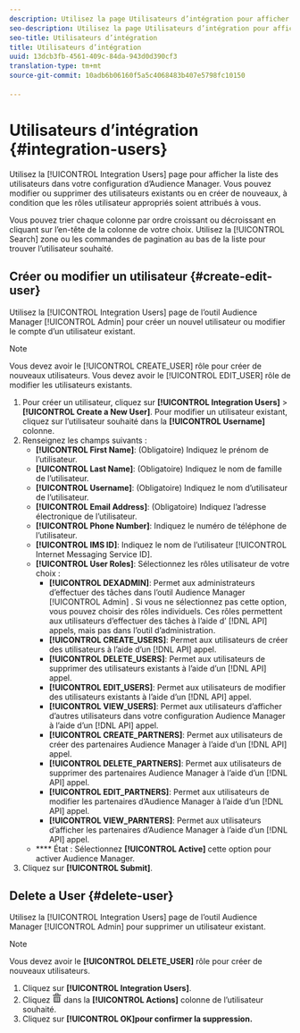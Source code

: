 ```yaml
---
description: Utilisez la page Utilisateurs d’intégration pour afficher la liste des utilisateurs dans votre configuration d’Audience Manager. Vous pouvez modifier ou supprimer des utilisateurs existants ou en créer de nouveaux, à condition que les rôles utilisateur appropriés soient attribués à vous.
seo-description: Utilisez la page Utilisateurs d’intégration pour afficher la liste des utilisateurs dans votre configuration d’Audience Manager. Vous pouvez modifier ou supprimer des utilisateurs existants ou en créer de nouveaux, à condition que les rôles utilisateur appropriés soient attribués à vous.
seo-title: Utilisateurs d’intégration
title: Utilisateurs d’intégration
uuid: 13dcb3fb-4561-409c-84da-943d0d390cf3
translation-type: tm+mt
source-git-commit: 10adb6b06160f5a5c4068483b407e5798fc10150

---
```



# Utilisateurs d’intégration {#integration-users}

Utilisez la [!UICONTROL Integration Users] page pour afficher la liste des utilisateurs dans votre configuration d’Audience Manager. Vous pouvez modifier ou supprimer des utilisateurs existants ou en créer de nouveaux, à condition que les rôles utilisateur appropriés soient attribués à vous.

<!-- c_integration_users.xml -->

Vous pouvez trier chaque colonne par ordre croissant ou décroissant en cliquant sur l’en-tête de la colonne de votre choix.
Utilisez la [!UICONTROL Search] zone ou les commandes de pagination au bas de la liste pour trouver l’utilisateur souhaité.

## Créer ou modifier un utilisateur {#create-edit-user}

Utilisez la [!UICONTROL Integration Users] page de l’outil Audience Manager [!UICONTROL Admin] pour créer un nouvel utilisateur ou modifier le compte d’un utilisateur existant.

<!-- t_create_user.xml -->

>[!NOTE]
>
>Vous devez avoir le [!UICONTROL CREATE_USER] rôle pour créer de nouveaux utilisateurs. Vous devez avoir le [!UICONTROL EDIT_USER] rôle de modifier les utilisateurs existants.

1. Pour créer un utilisateur, cliquez sur **[!UICONTROL Integration Users]** &gt; **[!UICONTROL Create a New User]**. Pour modifier un utilisateur existant, cliquez sur l’utilisateur souhaité dans la **[!UICONTROL Username]** colonne.
2. Renseignez les champs suivants :
   * **[!UICONTROL First Name]**: (Obligatoire) Indiquez le prénom de l’utilisateur.
   * **[!UICONTROL Last Name]**: (Obligatoire) Indiquez le nom de famille de l’utilisateur.
   * **[!UICONTROL Username]**: (Obligatoire) Indiquez le nom d’utilisateur de l’utilisateur.
   * **[!UICONTROL Email Address]**: (Obligatoire) Indiquez l’adresse électronique de l’utilisateur.
   * **[!UICONTROL Phone Number]**: Indiquez le numéro de téléphone de l’utilisateur.
   * **[!UICONTROL IMS ID]**: Indiquez le nom de l’utilisateur [!UICONTROL Internet Messaging Service ID].
   * **[!UICONTROL User Roles]**: Sélectionnez les rôles utilisateur de votre choix :
      * **[!UICONTROL DEXADMIN]**: Permet aux administrateurs d’effectuer des tâches dans l’outil Audience Manager [!UICONTROL Admin] . Si vous ne sélectionnez pas cette option, vous pouvez choisir des rôles individuels. Ces rôles permettent aux utilisateurs d’effectuer des tâches à l’aide d’ [!DNL API] appels, mais pas dans l’outil d’administration.
      * **[!UICONTROL CREATE_USERS]**: Permet aux utilisateurs de créer des utilisateurs à l’aide d’un [!DNL API] appel.
      * **[!UICONTROL DELETE_USERS]**: Permet aux utilisateurs de supprimer des utilisateurs existants à l’aide d’un [!DNL API] appel.
      * **[!UICONTROL EDIT_USERS]**: Permet aux utilisateurs de modifier des utilisateurs existants à l’aide d’un [!DNL API] appel.
      * **[!UICONTROL VIEW_USERS]**: Permet aux utilisateurs d’afficher d’autres utilisateurs dans votre configuration Audience Manager à l’aide d’un [!DNL API] appel.
      * **[!UICONTROL CREATE_PARTNERS]**: Permet aux utilisateurs de créer des partenaires Audience Manager à l’aide d’un [!DNL API] appel.
      * **[!UICONTROL DELETE_PARTNERS]**: Permet aux utilisateurs de supprimer des partenaires Audience Manager à l’aide d’un [!DNL API] appel.
      * **[!UICONTROL EDIT_PARTNERS]**: Permet aux utilisateurs de modifier les partenaires d’Audience Manager à l’aide d’un [!DNL API] appel.
      * **[!UICONTROL VIEW_PARNTERS]**: Permet aux utilisateurs d’afficher les partenaires d’Audience Manager à l’aide d’un [!DNL API] appel.
   * **** État : Sélectionnez **[!UICONTROL Active]** cette option pour activer Audience Manager.
3. Cliquez sur **[!UICONTROL Submit]**.

## Delete a User {#delete-user}

Utilisez la [!UICONTROL Integration Users] page de l’outil Audience Manager [!UICONTROL Admin] pour supprimer un utilisateur existant.

<!-- t_delete_user.xml -->

>[!NOTE]
>
>Vous devez avoir le **[!UICONTROL DELETE_USER]** rôle pour créer de nouveaux utilisateurs.

1. Cliquez sur **[!UICONTROL Integration Users]**.
2. Cliquez ![](assets/icon_delete.png) dans la **[!UICONTROL Actions]** colonne de l’utilisateur souhaité.
3. Cliquez sur **[!UICONTROL OK]pour confirmer la suppression.**
